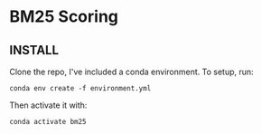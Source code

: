 # BM25 Scoring

## INSTALL
Clone the repo, I've included a conda environment. To setup, 
run:

``conda env create -f environment.yml``

Then activate it with:

``conda activate bm25``

